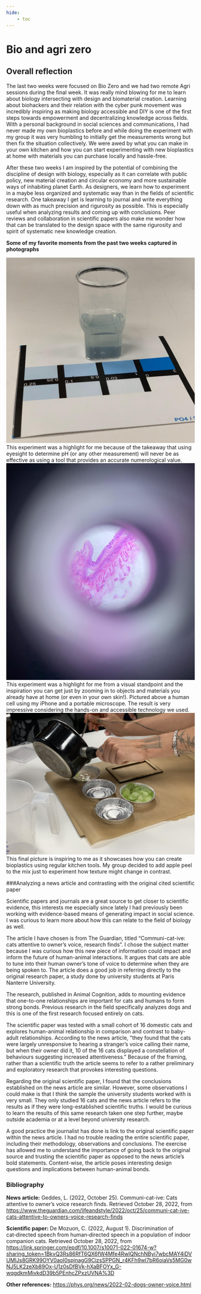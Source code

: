 ```yaml
---
hide:
    - toc
---
```


# Bio and agri zero

## Overall reflection

The last two weeks were focused on Bio Zero and we had two remote Agri sessions during the final week. It was really mind blowing for me to learn about biology intersecting with design and biomaterial creation. Learning about biohackers and their relation with the cyber punk movement was incredibly inspiring as making biology accessible and DIY is one of the first steps towards empowerment and decentralizing knowledge across fields. With a personal background in social sciences and communications, I had never made my own bioplastics before and while doing the experiment with my group it was very humbling to initially get the measurements wrong but then fix the situation collectively. We were awed by what you can make in your own kitchen and how you can start experimenting with new bioplastics at home with materials you can purchase locally and hassle-free.

After these two weeks I am inspired by the potential of combining the discipline of design with biology, especially as it can correlate with public policy, new material creation and circular economy and more sustainable ways of inhabiting planet Earth. As designers, we learn how to experiment in a maybe less organized and systematic way than in the fields of scientific research. One takeaway I get is learning to journal and write everything down with as much precision and rigurosity as possible. This is especially useful when analyzing results and coming up with conclusions. Peer reviews and collaboration in scientific papers also make me wonder how that can be translated to the design space with the same rigurosity and spirit of systematic new knowledge creation.

**Some of my favorite moments from the past two weeks captured in photographs**

![](../images/MT01/bio1.jpg)
This experiment was a highlight for me because of the takeaway that using eyesight to determine pH (or any other measurement) will never be as effective as using a tool that provides an accurate numerological value.
![](../images/MT01/bio2.jpg)
This experiment was a highlight for me from a visual standpoint and the inspiration you can get just by zooming in to objects and materials you already have at home (or even in your own skin!). Pictured above a human cell using my iPhone and a portable microscope. The result is very impressive considering the hands-on and accessible technology we used.
![](../images/MT01/bio3.jpg)
This final picture is inspiring to me as it showcases how you can create bioplastics using regular kitchen tools. My group decided to add apple peel to the mix just to experiment how texture might change in contrast.

###Analyzing a news article and contrasting with the original cited scientific paper

Scientific papers and journals are a great source to get closer to scientific evidence, this interests me especially since lately I had previously been working with evidence-based means of generating impact in social science. I was curious to learn more about how this can relate to the field of biology as well.

The article I have chosen is from The Guardian, titled “Communi-cat-ive: cats attentive to owner’s voice, research finds”. I chose the subject matter because I was curious how this new piece of information could impact and inform the future of human-animal interactions. It argues that cats are able to tune into their human owner’s tone of voice to determine when they are being spoken to. The article does a good job in referring directly to the original research paper, a study done by university students at Paris Nanterre University.

The research, published in Animal Cognition, adds to mounting evidence that one-to-one relationships are important for cats and humans to form strong bonds. Previous research in the field specifically analyzes dogs and this is one of the first research focused entirely on cats.

The scientific paper was tested with a small cohort of 16 domestic cats and explores human-animal relationship in comparison and contrast to baby-adult relationships. According to the news article, "they found that the cats were largely unresponsive to hearing a stranger’s voice calling their name, but when their owner did it, 10 of the 16 cats displayed a constellation of behaviours suggesting increased attentiveness." Because of the framing, rather than a scientific truth the article seems to refer to a rather preliminary and exploratory research that provokes interesting questions.

Regarding the original scientific paper, I found that the conclusions established on the news article are similar. However, some observations I could make is that I think the sample the university students worked with is very small. They only studied 16 cats and the news article refers to the results as if they were long-established scientific truths. I would be curious to learn the results of this same research taken one step further, maybe outside academia or at a level beyond university research.


A good practice the journalist has done is link to the original scientific paper within the news article. I had no trouble reading the entire scientific paper, including their methodology, observations and conclusions. The exercise has allowed me to understand the importance of going back to the original source and trusting the scientific paper as opposed to the news article’s bold statements. Content-wise, the article poses interesting design questions and implications between human-animal bonds.

### Bibliography

**News article:**
Geddes, L. (2022, October 25). Communi-cat-ive: Cats attentive to owner’s voice research finds. Retrieved October 28, 2022, from https://www.theguardian.com/lifeandstyle/2022/oct/25/communi-cat-ive-cats-attentive-to-owners-voice-research-finds

**Scientific paper:**
De Mozuon, C. (2022, August 1). Discrimination of cat‑directed speech from human‑directed speech in a population of indoor companion cats. Retrieved October 28, 2022, from https://link.springer.com/epdf/10.1007/s10071-022-01674-w?sharing_token=1BkvQ3Rs86RfT6QX6fW4Mfe4RwlQNchNByi7wbcMAY4iDVUMIJs8GRK99OYV0aoI0spjnagG9CizsSPPGN_r4KFh9wl7bR6oiaVs5MG0wNJ5LK2zeXb89Ox-U1z0sDfBVk-hXaBFOYx_G-wqgdkmMivkdD39b5PEnhcZPxzUVNA%3D

**Other references:**
https://phys.org/news/2022-02-dogs-owner-voice.html
